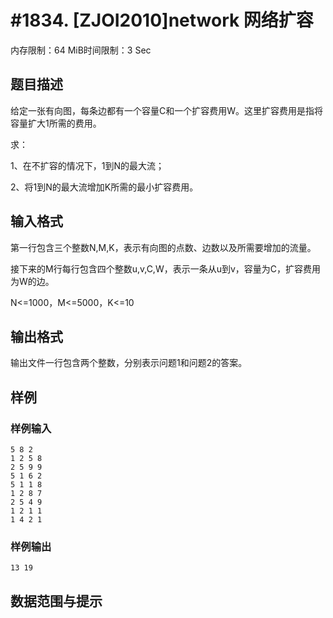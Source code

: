 # #1834. [ZJOI2010]network 网络扩容

内存限制：64 MiB时间限制：3 Sec

## 题目描述

给定一张有向图，每条边都有一个容量C和一个扩容费用W。这里扩容费用是指将容量扩大1所需的费用。

求： 

1、在不扩容的情况下，1到N的最大流； 

2、将1到N的最大流增加K所需的最小扩容费用。

## 输入格式

第一行包含三个整数N,M,K，表示有向图的点数、边数以及所需要增加的流量。 

接下来的M行每行包含四个整数u,v,C,W，表示一条从u到v，容量为C，扩容费用为W的边。

N<=1000，M<=5000，K<=10

## 输出格式

输出文件一行包含两个整数，分别表示问题1和问题2的答案。

## 样例

### 样例输入

    
    5 8 2
    1 2 5 8
    2 5 9 9
    5 1 6 2
    5 1 1 8
    1 2 8 7
    2 5 4 9
    1 2 1 1
    1 4 2 1
    

### 样例输出

    
    13 19
    
    

## 数据范围与提示
